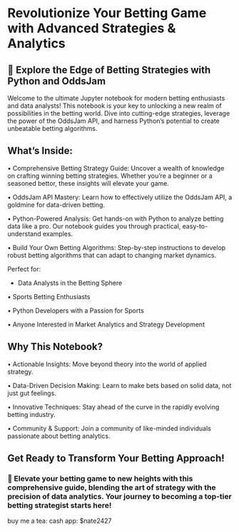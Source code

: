 # Revolutionize Your Betting Game with Advanced Strategies & Analytics

## 🚀 Explore the Edge of Betting Strategies with Python and OddsJam

Welcome to the ultimate Jupyter notebook for modern betting enthusiasts and data analysts! This notebook is your key to unlocking a new realm of possibilities in the betting world. Dive into cutting-edge strategies, leverage the power of the OddsJam API, and harness Python’s potential to create unbeatable betting algorithms.

## What’s Inside:

•	Comprehensive Betting Strategy Guide: Uncover a wealth of knowledge on crafting winning betting strategies. Whether you’re a beginner or a seasoned bettor, these insights will elevate your game.

•	OddsJam API Mastery: Learn how to effectively utilize the OddsJam API, a goldmine for data-driven betting.

•	Python-Powered Analysis: Get hands-on with Python to analyze betting data like a pro. Our notebook guides you through practical, easy-to-understand examples.

•	Build Your Own Betting Algorithms: Step-by-step instructions to develop robust betting algorithms that can adapt to changing market dynamics.

Perfect for:

* Data Analysts in the Betting Sphere

•	Sports Betting Enthusiasts

•	Python Developers with a Passion for Sports

•	Anyone Interested in Market Analytics and Strategy Development

## Why This Notebook?

•	Actionable Insights: Move beyond theory into the world of applied strategy.

•	Data-Driven Decision Making: Learn to make bets based on solid data, not just gut feelings.

•	Innovative Techniques: Stay ahead of the curve in the rapidly evolving betting industry.

•	Community & Support: Join a community of like-minded individuals passionate about betting analytics.

## Get Ready to Transform Your Betting Approach!

### 🌟 Elevate your betting game to new heights with this comprehensive guide, blending the art of strategy with the precision of data analytics. Your journey to becoming a top-tier betting strategist starts here!

buy me a tea:
cash app: $nate2427